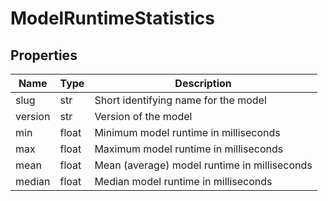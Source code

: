 # ModelRuntimeStatistics


## Properties
Name | Type | Description
------------ | ------------- | -------------
slug | str | Short identifying name for the model
version | str | Version of the model
min | float | Minimum model runtime in milliseconds
max | float | Maximum model runtime in milliseconds
mean | float | Mean (average) model runtime in milliseconds
median | float | Median model runtime in milliseconds

